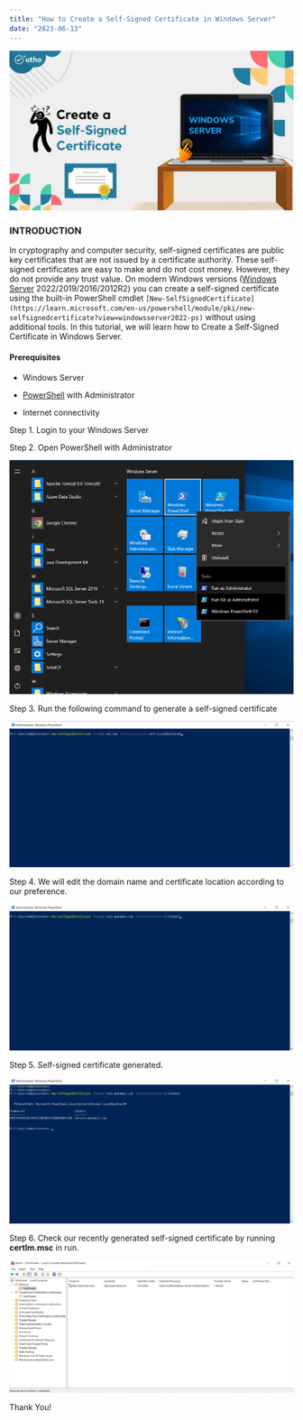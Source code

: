 ```yaml
---
title: "How to Create a Self-Signed Certificate in Windows Server"
date: "2023-06-13"
---
```


![](images/How-to-Create-a-Self-Signed-Certificate-in-Windows-Server-1024x576.jpg)

### INTRODUCTION

In cryptography and computer security, self-signed certificates are public key certificates that are not issued by a certificate authority. These self-signed certificates are easy to make and do not cost money. However, they do not provide any trust value. On modern Windows versions ([Windows Server](https://utho.com/docs/tutorial/how-to-install-ssl-on-windows-server/) 2022/2019/2016/2012R2) you can create a self-signed certificate using the built-in PowerShell cmdlet `[New-SelfSignedCertificate](https://learn.microsoft.com/en-us/powershell/module/pki/new-selfsignedcertificate?view=windowsserver2022-ps)` without using additional tools. In this tutorial, we will learn how to Create a Self-Signed Certificate in Windows Server.

#### Prerequisites

- Windows Server

- [PowerShell](https://en.wikipedia.org/wiki/PowerShell) with Administrator

- Internet connectivity

Step 1. Login to your Windows Server

Step 2. Open PowerShell with Administrator

![Create a Self-Signed Certificate](images/Screenshot_11-14.png)

Step 3. Run the following command to generate a self-signed certificate

![](images/Screenshot_1-38-1024x527.png)

Step 4. We will edit the domain name and certificate location according to our preference.

![Create a Self-Signed Certificate](images/Screenshot_2-48-1024x527.png)

Step 5. Self-signed certificate generated.

![](images/Screenshot_3-36-1024x527.png)

Step 6. Check our recently generated self-signed certificate by running **certlm.msc** in run.

![Create a Self-Signed Certificate](images/Screenshot_4-38-1024x477.png)

Thank You!
